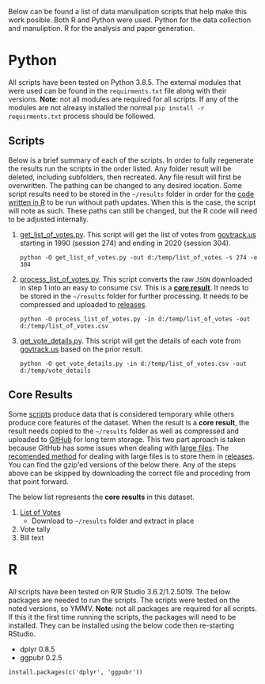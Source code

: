 Below can be found a list of data manulipation scripts that help make this work posible.
Both R and Python were used.
Python for the data collection and manuliption.
R for the analysis and paper generation.

# Python

All scripts have been tested on Python 3.8.5.
The external modules that were used can be found in the `requirments.txt` file along with their versions.
**Note**: not all modules are required for all scripts.
If any of the modules are not alreasy installed the normal `pip install -r requirments.txt` process should be followed.

## Scripts

Below is a brief summary of each of the scripts.
In order to fully regenerate the results run the scripts in the order listed.
Any folder result will be deleted, including subfolders, then recreated.
Any file result will first be overwritten.
The pathing can be changed to any desired location.
Some script results need to be stored in the `~/results` folder in order for the [code written in R](./#r) to be run without path updates.
When this is the case, the script will note as such.
These paths can still be changed, but the R code will need to be adjusted internally.

1. [get_list_of_votes.py](./get_list_of_votes.py).
   This script will get the list of votes from [govtrack.us](govtrack.us) starting in 1990 (session 274) and ending in 2020 (session 304).
   ```{shell}
   python -O get_list_of_votes.py -out d:/temp/list_of_votes -s 274 -e 304
   ```
2. [process_list_of_votes.py](./process_list_of_votes.py).
   This script converts the raw `JSON` downloaded in step 1 into an easy to consume `CSV`.
   This is a [**core result**](./#core-results).
   It needs to be stored in the `~/results` folder for further processing.
   It needs to be compressed and uploaded to [releases][releases].
   ```{shell}
   python -O process_list_of_votes.py -in d:/temp/list_of_votes -out d:/temp/list_of_votes.csv
   ```
3. [get_vote_details.py](./get_vote_details.py).
   This script will get the details of each vote from [govtrack.us](govtrack.us) based on the prior result.
   ```{shell}
   python -O get_vote_details.py -in d:/temp/list_of_votes.csv -out d:/temp/vote_details
   ```

## Core Results

Some [scripts](./#scripts) produce data that is considered temporary while others produce core features of the dataset.
When the result is a **core result**, the result needs copied to the `~/results` folder as well as compressed and uploaded to [GitHub](https://github.com) for long term storage.
This two part aproach is taken because GitHub has some issues when dealing with [large files](https://help.github.com/en/articles/working-with-large-files).
The [recomended method](https://help.github.com/en/articles/distributing-large-binaries) for dealing with large files is to store them in [releases][releases].
You can find the gzip'ed versions of the below there.
Any of the steps above can be skipped by downloading the correct file and proceding from that point forward.

The below list represents the **core results** in this dataset.

1. [List of Votes](https://github.com/MindMimicLabs/data-congressional-votes/releases/download/1.0/list_of_votes.csv.gz)
   * Download to `~/results` folder and extract in place
2. Vote tally
3. Bill text

# R

All scripts have been tested on R/R Studio 3.6.2/1.2.5019.
The below packages are needed to run the scripts.
The scripts were tested on the noted versions, so YMMV.
**Note**: not all packages are required for all scripts.
If this it the first time running the scripts, the packages will need to be installed.
They can be installed using the below code then re-starting RStudio.

* dplyr 0.8.5
* ggpubr 0.2.5

```{r}
install.packages(c('dplyr', 'ggpubr'))
```


[releases]: https://github.com/MindMimicLabs/data-congressional-votes/releases
